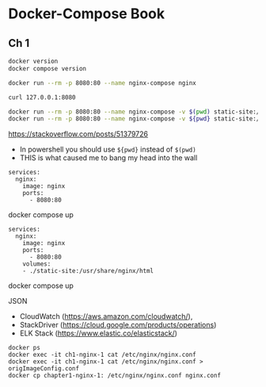 # Docker-Compose Book

## Ch 1

```bash
docker version
docker compose version

docker run --rm -p 8080:80 --name nginx-compose nginx

curl 127.0.0.1:8080

docker run --rm -p 8080:80 --name nginx-compose -v $(pwd) static-site:/usr/share/nginx/html nginx
docker run --rm -p 8080:80 --name nginx-compose -v ${pwd} static-site:/usr/share/nginx/html nginx

```

 https://stackoverflow.com/posts/51379726
- In powershell you should use `${pwd}` instead of `$(pwd)`
- THIS is what caused me to bang my head into the wall

```
services:
  nginx:
    image: nginx
    ports:
      - 8080:80
```

docker compose up

```
services:
  nginx:
    image: nginx
    ports:
      - 8080:80
    volumes:
    - ./static-site:/usr/share/nginx/html
```

docker compose up

JSON
- CloudWatch (https://aws.amazon.com/cloudwatch/), 
- StackDriver (https://cloud.google.com/products/operations)
- ELK Stack (https://www.elastic.co/elasticstack/)


```
docker ps
docker exec -it ch1-nginx-1 cat /etc/nginx/nginx.conf
docker exec -it ch1-nginx-1 cat /etc/nginx/nginx.conf > origImageConfig.conf
docker cp chapter1-nginx-1: /etc/nginx/nginx.conf nginx.conf
```

